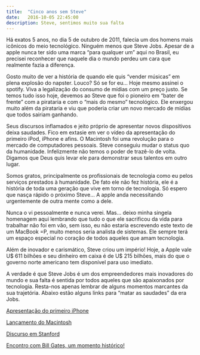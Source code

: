 ```yaml
---
title:  "Cinco anos sem Steve"
date:   2016-10-05 22:45:00
description: Steve, sentimos muito sua falta
---
```


Há exatos 5 anos, no dia 5 de outubro de 2011, falecia um dos homens mais icônicos do meio tecnológico. Ninguém menos que Steve Jobs. Apesar de a apple nunca ter sido uma marca “para qualquer um” aqui no Brasil, eu precisei reconhecer que naquele dia o mundo perdeu um cara que realmente fazia a diferença. 


Gosto muito de ver a história de quando ele quis “vender músicas” em plena explosão do napster. Louco? Só se for eu… Hoje mesmo assinei o spotify. Viva a legalização do consumo de mídias com um preço justo. Se temos tudo isso hoje, devemos ao Steve que foi o pioneiro em “bater de frente” com a pirataria e com o “mais do mesmo” tecnológico. Ele enxergou muito além da pirataria e viu que poderia criar um novo mercado de mídias que todos sairiam ganhando.


Seus discursos inflamados e jeito próprio de apresentar novos dispositivos deixa saudades. Fico em extasie em ver o vídeo da apresentação do primeiro iPod, iPhone e afins. O Macintosh foi uma revolução para o mercado de computadores pessoais. Steve conseguiu mudar o status quo da humanidade. Infelizmente não temos o poder de trazê-lo de volta. Digamos que Deus quis levar ele para demonstrar seus talentos em outro lugar.


Somos gratos, principalmente os profissionais de tecnologia como eu pelos serviços prestados à humanidade. De fato ele não fez história, ele é a história de toda uma geração que vive em torno de tecnologia. Só espero que nasça rápido o próximo Steve… A apple anda necessitando urgentemente de outra mente como a dele. 


Nunca o vi pessoalmente e nunca verei. Mas… deixo minha singela homenagem aqui lembrando que tudo o que ele sacrificou da vida para trabalhar não foi em vão, sem isso, eu não estaria escrevendo este texto de um MacBook =P, muito menos seria analista de sistemas. Ele sempre terá um espaço especial no coração de todos aqueles que amam tecnologia. 


Além de inovador e carismático, Steve criou um império! Hoje, a Apple vale U$ 611 bilhões e seu dinheiro em caixa é de U$ 215 bilhões, mais do que o governo norte americano tem disponível para uso imediato.


A verdade é que Steve Jobs é um dos empreendedores mais inovadores do mundo e sua falta é sentida por todos aqueles que são apaixonados por tecnologia. Resta-nos apenas lembrar de alguns momentos marcantes da sua trajetória. Abaixo estão alguns links para “matar as saudades” da era Jobs.


[Apresentação do primeiro iPhone](https://www.youtube.com/watch?v=taTmpYQ_3jk)

[Lançamento do Macintosh](https://www.youtube.com/watch?v=H8ssdl29vlc)

[Discurso em Stanford](https://www.youtube.com/watch?v=45xrq0wpqv4) 

[Encontro com Bill Gates, um momento histórico!](https://www.youtube.com/watch?v=hh1rVsYtQMA)